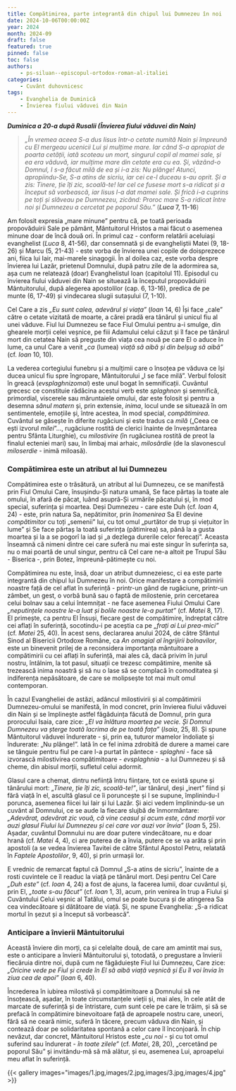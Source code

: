 ```yaml
---
title: Compătimirea, parte integrantă din chipul lui Dumnezeu în noi
date: 2024-10-06T00:00:00Z
year: 2024
month: 2024-09
draft: false
featured: true
pinned: false
toc: false
authors:
    - ps-siluan--episcopul-ortodox-roman-al-italiei
categories:
    - Cuvânt duhovnicesc
tags:
    - Evanghelia de Duminică
    - Învierea fiului văduvei din Nain
---
```

_**Duminica a 20-a după Rusalii (Învierea fiului văduvei din Nain)**_

> _„În vremea aceea S-a dus Iisus într-o cetate numită Nain și împreună cu El mergeau ucenicii Lui și mulțime mare. Iar când S-a apropiat de poarta cetății, iată scoteau un mort, singurul copil al mamei sale, și ea era văduvă, iar mulțime mare din cetate era cu ea. Și, văzând-o Domnul, I s-a făcut milă de ea și i-a zis: Nu plânge! Atunci, apropiindu-Se, S-a atins de sicriu, iar cei ce-l duceau s-au oprit. Și a zis: Tinere, ție îți zic, scoală-te! Iar cel ce fusese mort s-a ridicat și a început să vorbească, iar Iisus l-a dat mamei sale. Și frică i-a cuprins pe toți și slăveau pe Dumnezeu, zicând: Proroc mare S-a ridicat între noi și Dumnezeu a cercetat pe poporul Său.”_ (**_Luca_ 7, 11-16**)

Am folosit expresia „mare minune” pentru că, pe toată perioada propovăduirii Sale pe pământ, Mântuitorul Hristos a mai făcut o asemenea minune doar de încă două ori. În primul caz - conform relatării aceluiași evanghelist (_Luca_ 8, 41-56), dar consemnată și de evangheliștii Matei (9, 18-26) și Marcu (5, 21-43) - este vorba de învierea unei copile de doisprezece ani, fiica lui Iair, mai-marele sinagogii. În al doilea caz, este vorba despre învierea lui Lazăr, prietenul Domnului, după patru zile de la adormirea sa, așa cum ne relatează (doar) Evanghelistul Ioan (capitolul 11). Episodul cu învierea fiului văduvei din Nain se situează la începutul propovăduirii Mântuitorului, după alegerea apostolilor (cap. 6, 13-16), predica de pe munte (6, 17-49) și vindecarea slugii sutașului (7, 1-10).

Cel Care a zis _„Eu sunt calea, adevărul și viața”_ (_Ioan_ 14, 6) Își face „cale” către o cetate vizitată de moarte, a cărei pradă era tânărul și unicul fiu al unei văduve. Fiul lui Dumnezeu se face Fiul Omului pentru a-i smulge, din ghearele morții celei veșnice, pe fiii Adamului celui căzut și îl face pe tânărul mort din cetatea Nain să preguste din viața cea nouă pe care El o aduce în lume, ca unul Care a venit _„ca_ (lumea) _viață să aibă și din belșug să aibă”_ (cf. _Ioan_ 10, 10).

La vederea cortegiului funebru și a mulțimii care o însoțea pe văduva ce își ducea unicul fiu spre îngropare, Mântuitorului „I se face milă”. Verbul folosit în greacă (_evsplaghnizomai_) este unul bogat în semnificații. Cuvântul grecesc ce constituie rădăcina acestui verb este _splaghnon_ și semnifică, primordial, viscerele sau măruntaiele omului, dar este folosit și pentru a desemna _sânul matern_ și, prin extensie, _inima_, locul unde se situează în om sentimentele, emoțiile și, între acestea, în mod special, _compătimirea_. Cuvântul se găsește în diferite rugăciuni și este tradus ca _milă_ („Ceea ce ești izvorul _milei_”…, rugăciune rostită de clerici înainte de înveșmântarea pentru Sfânta Liturghie), cu _milostivire_ (în rugăciunea rostită de preot la finalul ecteniei mari) sau, în limbaj mai arhaic, _milosârdie_ (de la slavonescul _miloserdie_ - inimă miloasă).

### Compătimirea este un atribut al lui Dumnezeu

Compătimirea este o trăsătură, un atribut al lui Dumnezeu, ce se manifestă prin Fiul Omului Care, însușindu-Și natura umană, Se face părtaș la toate ale omului, în afară de păcat, luând asupră-Și urmările păcatului și, în mod special, suferința și moartea. Deși Dumnezeu - care este Duh (cf. _Ioan_ 4, 24) - este, prin natura Sa, nepătimitor, prin _înomenirea_ Sa El devine _compătimitor_ cu toți „semenii” lui, cu tot omul „purtător de trup și viețuitor în lume” și Se face părtaș la toată suferința (pătimirea) sa, până la a gusta moartea și la a se pogorî la iad și „a dezlega durerile celor ferecați”. Aceasta înseamnă că nimeni dintre cei care suferă nu mai este singur în suferința sa, nu o mai poartă de unul singur, pentru că Cel care ne-a altoit pe Trupul Său - Biserica -, prin Botez, împreună-pătimește cu noi.

Compătimirea nu este, însă, doar un atribut dumnezeiesc, ci ea este parte integrantă din chipul lui Dumnezeu în noi. Orice manifestare a compătimirii noastre față de cel aflat în suferință - printr-un gând de rugăciune, printr-un zâmbet, un gest, o vorbă bună sau o faptă de milostenie, prin cercetarea celui bolnav sau a celui întemnițat - ne face asemenea Fiului Omului Care _„neputințele noastre le-a luat și bolile noastre le-a purtat”_ (cf. _Matei_ 8, 17). El primește, ca pentru El Însuși, fiecare gest de compătimire, îndreptat către cei aflați în suferință, socotindu-i pe aceștia ca pe _„frați ai Lui prea-mici”_ (cf. _Matei_ 25, 40). În acest sens, declararea anului 2024, de către Sfântul Sinod al Bisericii Ortodoxe Române, ca _An omagial al îngrijirii bolnavilor_, este un binevenit prilej de a reconsidera importanța mântuitoare a compătimirii cu cei aflați în suferință, mai ales că, dacă privim în jurul nostru, întâlnim, la tot pasul, situații ce trezesc compătimire, menite să trezească inima noastră și să nu o lase să se complacă în comoditatea și indiferența nepăsătoare, de care se molipsește tot mai mult omul contemporan.

În cazul Evangheliei de astăzi, adâncul milostivirii și al compătimirii Dumnezeu-omului se manifestă, în mod concret, prin învierea fiului văduvei din Nain și se împlinește astfel făgăduința făcută de Domnul, prin gura prorocului Isaia, care zice: _„El va înlătura moartea pe vecie. Și Domnul Dumnezeu va șterge toată lacrima de pe toată fața”_ (_Isaia_, 25, 8). Și spune Mântuitorul văduvei îndurerate - și, prin ea, tuturor mamelor îndoliate și îndurerate: „Nu plânge!”. Iată în ce fel inima zdrobită de durere a mamei care se tânguie pentru fiul pe care l-a purtat în pântece - _splaghni_ - face să izvorască milostivirea compătimitoare - _evsplaghnia_ - a lui Dumnezeu și să cheme, din abisul morții, sufletul celui adormit.

Glasul care a chemat, dintru neființă întru ființare, tot ce există spune și tânărului mort: _„Tinere, ție îți zic, scoală-te!”_, iar tânărul, deși „inert” fiind și fără viață în el, ascultă glasul ce îi poruncește și I se supune, împlinindu-I porunca, asemenea fiicei lui Iair și lui Lazăr. Și aici vedem împlinindu-se un cuvânt al Domnului, ce se aude la fiecare slujbă de înmormântare: _„Adevărat, adevărat zic vouă, că vine ceasul și acum este, când morții vor auzi glasul Fiului lui Dumnezeu și cei care vor auzi vor învia”_ (_Ioan_ 5, 25). Așadar, cuvântul Domnului nu are doar putere vindecătoare, nu e doar hrană (cf. _Matei_ 4, 4), ci are puterea de a învia, putere ce se va arăta și prin apostoli (a se vedea învierea Tavitei de către Sfântul Apostol Petru, relatată în _Faptele Apostolilor_, 9, 40), și prin urmașii lor.

E vrednic de remarcat faptul că Domnul „S-a atins de sicriu”, înainte de a rosti cuvintele ce îl readuc la viață pe tânărul mort. Deși pentru Cel Care _„Duh este”_ (cf. _Ioan_ 4, 24) a fost de ajuns, la facerea lumii, doar cuvântul și, prin El, _„toate s-au făcut”_ (cf. _Ioan_ 1, 3), acum, prin venirea în trup a Fiului și Cuvântului Celui veșnic al Tatălui, omul se poate bucura și de atingerea Sa cea vindecătoare și dătătoare de viață. Și, ne spune Evanghelia: „S-a ridicat mortul în șezut și a început să vorbească”.

### Anticipare a învierii Mântuitorului

Această înviere din morți, ca și celelalte două, de care am amintit mai sus, este o anticipare a învierii Mântuitorului și, totodată, o pregustare a învierii fiecăruia dintre noi, după cum ne făgăduiește Fiul lui Dumnezeu, Care zice: _„Oricine vede pe Fiul și crede în El să aibă viață veșnică și Eu îl voi învia în ziua cea de apoi”_ (_Ioan_ 6, 40).

Încrederea în iubirea milostivă și compătimitoare a Domnului să ne însoțească, așadar, în toate circumstanțele vieții și, mai ales, în cele atât de marcate de suferință și de întristare, cum sunt cele pe care le trăim, și să se prefacă în compătimire binevoitoare față de aproapele nostru care, uneori, fără să ne ceară nimic, suferă în tăcere, precum văduva din Nain, și contează doar pe solidaritatea spontană a celor care îl înconjoară. În chip nevăzut, dar concret, Mântuitorul Hristos este _„cu noi_ - și cu tot omul suferind sau îndurerat - _în toate zilele”_ (cf. _Matei_, 28, 20), „cercetând pe poporul Său” și invitându-mă să mă alătur, și eu, asemenea Lui, aproapelui meu aflat în suferință.

{{< gallery images="images/1.jpg,images/2.jpg,images/3.jpg,images/4.jpg" >}}